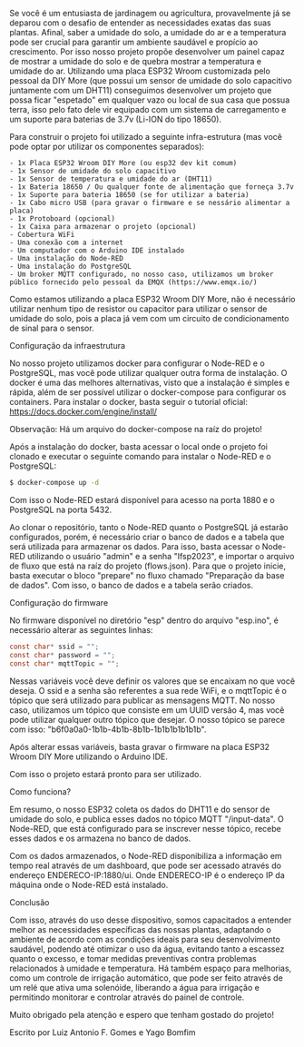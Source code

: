 Se você é um entusiasta de jardinagem ou agricultura, provavelmente já se deparou com o desafio de entender as necessidades exatas das suas plantas. Afinal, saber a umidade do solo, a umidade do ar e a temperatura pode ser crucial para garantir um ambiente saudável e propício ao crescimento. Por isso nosso projeto propõe desenvolver um painel capaz de mostrar a umidade do solo e de quebra mostrar a temperatura e umidade do ar. Utilizando uma placa ESP32 Wroom customizada pelo pessoal da DIY More (que possui um sensor de umidade do solo capacitivo juntamente com um DHT11) conseguimos desenvolver um projeto que possa ficar "espetado" em qualquer vazo ou local de sua casa que possua terra, isso pelo fato dele vir equipado com um sistema de carregamento e um suporte para baterias de 3.7v (Li-ION do tipo 18650).

Para construir o projeto foi utilizado a seguinte infra-estrutura (mas você pode optar por utilizar os componentes separados):

	- 1x Placa ESP32 Wroom DIY More (ou esp32 dev kit comum)
	- 1x Sensor de umidade do solo capacitivo
	- 1x Sensor de temperatura e umidade do ar (DHT11)
	- 1x Bateria 18650 / Ou qualquer fonte de alimentação que forneça 3.7v
	- 1x Suporte para bateria 18650 (se for utilizar a bateria)
	- 1x Cabo micro USB (para gravar o firmware e se nessário alimentar a placa)
	- 1x Protoboard (opcional)
	- 1x Caixa para armazenar o projeto (opcional)
	- Cobertura WiFi
	- Uma conexão com a internet
	- Um computador com o Arduino IDE instalado
	- Uma instalação do Node-RED
	- Uma instalação do PostgreSQL
	- Um broker MQTT configurado, no nosso caso, utilizamos um broker público fornecido pelo pessoal da EMQX (https://www.emqx.io/)

Como estamos utilizando a placa ESP32 Wroom DIY More, não é necessário utilizar nenhum tipo de resistor ou capacitor para
utilizar o sensor de umidade do solo, pois a placa já vem com um circuito de condicionamento de sinal para o sensor.

Configuração da infraestrutura

No nosso projeto utilizamos docker para configurar o Node-RED e o PostgreSQL, mas você pode utilizar qualquer outra forma de instalação. O docker é uma das melhores alternativas, visto que a instalação é simples e rápida, além de ser possível utilizar o docker-compose para configurar os containers. Para instalar o docker, basta seguir o tutorial oficial: https://docs.docker.com/engine/install/

Observação: Há um arquivo do docker-compose na raíz do projeto!

Após a instalação do docker, basta acessar o local onde o projeto foi clonado e executar o seguinte comando para instalar o Node-RED e o PostgreSQL:

```bash
$ docker-compose up -d
```

Com isso o Node-RED estará disponível para acesso na porta 1880 e o PostgreSQL na porta 5432.

Ao clonar o repositório, tanto o Node-RED quanto o PostgreSQL já estarão configurados, porém, é necessário criar o banco de dados e a tabela que será utilizada para armazenar os dados. Para isso, basta acessar o Node-RED utilizando o usuário "admin" e a senha "Ifsp2023", e importar o arquivo de fluxo que está na raíz do projeto (flows.json). Para que o projeto inicie, basta executar o bloco "prepare" no fluxo chamado "Preparação da base de dados". Com isso, o banco de dados e a tabela serão criados.

Configuração do firmware

No firmware disponível no diretório "esp" dentro do arquivo "esp.ino", é necessário alterar as seguintes linhas:

```c
const char* ssid = "";
const char* password = "";
const char* mqttTopic = "";
```

Nessas variáveis você deve definir os valores que se encaixam no que você deseja. O ssid e a senha são referentes a sua rede WiFi, e o mqttTopic é o tópico que será utilizado para publicar as mensagens MQTT. No nosso caso, utilizamos um tópico que consiste em um UUID versão 4, mas você pode utilizar qualquer outro tópico que desejar. O nosso tópico se parece com isso: "b6f0a0a0-1b1b-4b1b-8b1b-1b1b1b1b1b1b".

Após alterar essas variáveis, basta gravar o firmware na placa ESP32 Wroom DIY More utilizando o Arduino IDE.

Com isso o projeto estará pronto para ser utilizado.

Como funciona?

Em resumo, o nosso ESP32 coleta os dados do DHT11 e do sensor de umidade do solo, e publica esses dados no tópico MQTT "/input-data". O Node-RED, que está configurado para se inscrever nesse tópico, recebe esses dados e os armazena no banco de dados.

Com os dados armazenados, o Node-RED disponibiliza a informação em tempo real através de um dashboard, que pode ser acessado através do endereço ENDERECO-IP:1880/ui. Onde ENDERECO-IP é o endereço IP da máquina onde o Node-RED está instalado.

Conclusão

Com isso, através do uso desse dispositivo, somos capacitados a entender melhor as necessidades específicas das nossas plantas, adaptando o ambiente de acordo com as condições ideais para seu desenvolvimento saudável, podendo até otimizar o uso da água, evitando tanto a escassez quanto o excesso, e tomar medidas preventivas contra problemas relacionados à umidade e temperatura. Há também espaço para melhorias, como um controle de irrigação automático, que pode ser feito através de um relé que ativa uma solenóide, liberando a água para irrigação e permitindo monitorar e controlar através do painel de controle.

Muito obrigado pela atenção e espero que tenham gostado do projeto!

Escrito por Luiz Antonio F. Gomes e Yago Bomfim